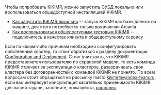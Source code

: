 Чтобы попробовать KiKiMR, можно запустить СУБД локально или воспользоваться общедоступной инсталляцией KiKiMR.

- [Как запустить KiKiMR локально](start_local_cluster.md) -- запуск KiKiMR как базы данных на машине, для этого потребуется только выкачанная Arcadia
- [Как воспользоваться общедоступным тестовым KiKiMR](create_manage_database.md) -- подключитесь в качестве клиента к общедоступному сервису

Если по каким-либо причинам необходимо сконфигурировать собственный кластер, то стоит обратиться к разделу документации [Configuration and Deployment](). Стоит учитывать, что KiKiMR предоставляется пользователю по сервисной модели, то есть команда KiKiMR отвечает за эксплуатацию кластеров, разворачивать свои кластера без договоренностей с командой KiKiMR не принято. По всем вопросам стоит обращаться на рассылку mailto:kikimr@yandex-team.ru, если вас интересует консультация касательно применимости KiKiMR для вашей задачи, заполните, пожалуйста,  [опросник](https://wiki.yandex-team.ru/kikimr/user/questionnaire/).
